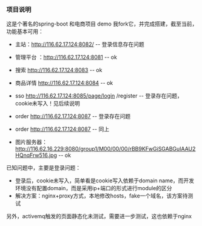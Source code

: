 ### 项目说明
这是个著名的spring-boot 和电商项目 demo
我fork它，并完成搭建，截至当前，功能基本可用：
- 主站：http://116.62.17.124:8082/   -- 登录信息存在问题
- 管理平台 ：http://116.62.17.124:8081  -- ok
- 搜索 http://116.62.17.124:8083      -- ok
- 商品详情 http://116.62.17.124:8084    -- ok
- sso http://116.62.17.124:8085/page/login /register  -- 登录存在问题，cookie未写入！见后续说明

- order http://116.62.17.124:8087   -- 登录存在问题
- order http://116.62.17.124:8087   -- 同上

- 图片服务器：http://116.62.16.229:8080/group1/M00/00/00/rBB9KFwGiSGABGuIAAU2HQnqFrw516.jpg  -- ok

已知问题中，主要是登录问题：
- 登录后，cookie未写入，简单看是cookie写入依赖于domain name，而开发环境没有配置domain，而是采用ip+端口的形式进行module的区分
- 解决方案：nginx+proxy方式，本地修改hosts，fake一个域名，该方案待测试

另外，activemq触发的页面静态化未测试，需要进一步测试，这也依赖于nginx

